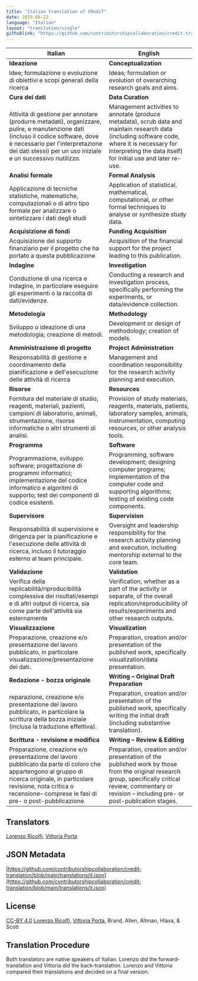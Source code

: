 ```yaml
---
title: "Italian translation of CRediT"
date: 2025-06-22
language: "Italian"
layout: "translation/single"
githublink: "https://github.com/contributorshipcollaboration/credit-translation/blob/main/translations/it.json"
---
```


| Italian | English |
| --- | --- |
| **Ideazione** | **Conceptualization** |
| Idee; formulazione o evoluzione di obiettivi e scopi generali della ricerca | Ideas; formulation or evolution of overarching research goals and aims. |
| **Cura dei dati** | **Data Curation** |
| Attività di gestione per annotare (produrre metadati), organizzare, pulire, e manutenzione dati (incluso il codice software, dove è necessario per l'interpretazione dei dati stessi) per un uso iniziale e un successivo riutilizzo. | Management activities to annotate (produce metadata), scrub data and maintain research data (including software code, where it is necessary for interpreting the data itself) for initial use and later re-use. |
| **Analisi formale** | **Formal Analysis** |
| Applicazione di tecniche statistiche, matematiche, computazionali o di altro tipo formale per analizzare o sintetizzare i dati degli studi | Application of statistical, mathematical, computational, or other formal techniques to analyse or synthesize study data. |
| **Acquisizione di fondi** | **Funding Acquisition** |
| Acquisizione del supporto finanziario per il progetto che ha portato a questa pubblicazione | Acquisition of the financial support for the project leading to this publication. |
| **Indagine** | **Investigation** |
| Conduzione di una ricerca e indagine, in particolare eseguire gli esperimenti o la raccolta di dati/evidenze. | Conducting a research and investigation process, specifically performing the experiments, or data/evidence collection. |
| **Metodologia** | **Methodology** |
| Sviluppo o ideazione di una metodologia; creazione di metodi. | Development or design of methodology; creation of models. |
| **Amministrazione di progetto** | **Project Administration** |
| Responsabilità di gestione e coordinamento della pianificazione e dell'esecuzione delle attività di ricerca | Management and coordination responsibility for the research activity planning and execution. |
| **Risorse** | **Resources** |
| Fornitura del materiale di studio, reagenti, materiali, pazienti, campioni di laboratorio, animali, strumentazione, risorse informatiche o altri strumenti di analisi. | Provision of study materials, reagents, materials, patients, laboratory samples, animals, instrumentation, computing resources, or other analysis tools. |
| **Programma** | **Software** |
| Programmazione, sviluppo software; progettazione di programmi informatici; implementazione del codice informatico e algoritmi di supporto; test dei componenti di codice esistenti. | Programming, software development; designing computer programs; implementation of the computer code and supporting algorithms; testing of existing code components. |
| **Supervisore** | **Supervision** |
| Responsabilità di supervisione e dirigenza per la pianificazione e l'esecuzione delle attività di ricerca, incluso il tutoraggio esterno al team principale. | Oversight and leadership responsibility for the research activity planning and execution, including mentorship external to the core team. |
| **Validazione** | **Validation** |
| Verifica della replicabilità/riproducibilità complessiva dei risultati/esempi e di altri output di ricerca, sia come parte dell'attività sia esternamente | Verification, whether as a part of the activity or separate, of the overall replication/reproducibility of results/experiments and other research outputs. |
| **Visualizzazione** | **Visualization** |
| Preparazione, creazione e/o presentazione del lavoro pubblicato, in particolare visualizzazione/presentazione dei dati. | Preparation, creation and/or presentation of the published work, specifically visualization/data presentation. |
| **Redazione - bozza originale** | **Writing – Original Draft Preparation** |
| reparazione, creazione e/o presentazione del lavoro pubblicato, in particolare la scrittura della bozza iniziale (inclusa la traduzione effettiva). | Preparation, creation and/or presentation of the published work, specifically writing the initial draft (including substantive translation). |
| **Scrittura - revisione e modifica** | **Writing – Review & Editing** |
| Preparazione, creazione e/o presentazione del lavoro pubblicato da parte di coloro che appartengono al gruppo di ricerca originale, in particolare revisione, nota critica o recensione– comprese le fasi di pre- o post-pubblicazione. | Preparation, creation and/or presentation of the published work by those from the original research group, specifically critical review, commentary or revision – including pre- or post-publication stages. |

## Translators

[Lorenzo  Ricolfi](https://orcid.org/0000-0001-7101-3309), [Vittoria  Porta](https://orcid.org/0009-0006-3621-3122)

## JSON Metadata

[https://github.com/contributorshipcollaboration/credit-translation/blob/main/translations/it.json](https://github.com/contributorshipcollaboration/credit-translation/blob/main/translations/it.json)

## License

[CC-BY 4.0](https://creativecommons.org/licenses/by/4.0/) [Lorenzo  Ricolfi](https://orcid.org/0000-0001-7101-3309), [Vittoria  Porta](https://orcid.org/0009-0006-3621-3122), Brand, Allen, Altman, Hlava, & Scott

## Translation Procedure

Both translators are native speakers of Italian. Lorenzo did the forward-translation and Vittoria did the back-translation. Lorenzo and Vittoria compared their translations and decided on a final version.
